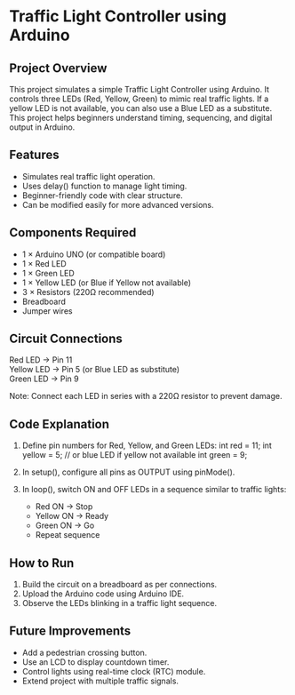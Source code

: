# Traffic Light Controller using Arduino

## Project Overview
This project simulates a simple Traffic Light Controller using Arduino. It controls three LEDs (Red, Yellow, Green) to mimic real traffic lights. If a yellow LED is not available, you can also use a Blue LED as a substitute. This project helps beginners understand timing, sequencing, and digital output in Arduino.

## Features
- Simulates real traffic light operation.  
- Uses delay() function to manage light timing.  
- Beginner-friendly code with clear structure.  
- Can be modified easily for more advanced versions.  

## Components Required
- 1 × Arduino UNO (or compatible board)  
- 1 × Red LED  
- 1 × Green LED  
- 1 × Yellow LED (or Blue if Yellow not available)  
- 3 × Resistors (220Ω recommended)  
- Breadboard  
- Jumper wires  

## Circuit Connections
Red LED    -> Pin 11  
Yellow LED -> Pin 5  (or Blue LED as substitute)  
Green LED  -> Pin 9  

Note: Connect each LED in series with a 220Ω resistor to prevent damage.

## Code Explanation
1. Define pin numbers for Red, Yellow, and Green LEDs:
   int red = 11;
   int yellow = 5;   // or blue LED if yellow not available
   int green = 9;

2. In setup(), configure all pins as OUTPUT using pinMode().  

3. In loop(), switch ON and OFF LEDs in a sequence similar to traffic lights:  
   - Red ON → Stop  
   - Yellow ON → Ready  
   - Green ON → Go  
   - Repeat sequence  

## How to Run
1. Build the circuit on a breadboard as per connections.  
2. Upload the Arduino code using Arduino IDE.  
3. Observe the LEDs blinking in a traffic light sequence.  

## Future Improvements
- Add a pedestrian crossing button.  
- Use an LCD to display countdown timer.  
- Control lights using real-time clock (RTC) module.  
- Extend project with multiple traffic signals.  